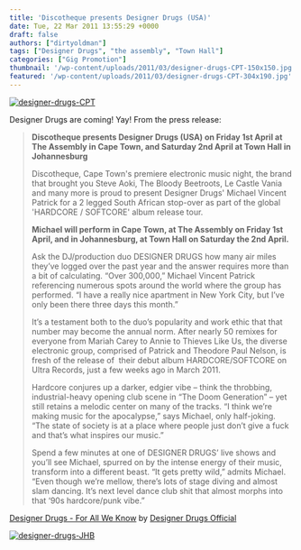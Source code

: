 ```yaml
---
title: 'Discotheque presents Designer Drugs (USA)'
date: Tue, 22 Mar 2011 13:55:29 +0000
draft: false
authors: ["dirtyoldman"]
tags: ["Designer Drugs", "the assembly", "Town Hall"]
categories: ["Gig Promotion"]
thumbnail: '/wp-content/uploads/2011/03/designer-drugs-CPT-150x150.jpg'
featured: '/wp-content/uploads/2011/03/designer-drugs-CPT-304x190.jpg'
---
```


[![](/wp-content/uploads/2011/03/designer-drugs-CPT.jpg "designer-drugs-CPT")](/2011/03/22/discotheque-presents-designer-drugs-usa/designer-drugs-cpt/)

Designer Drugs are coming! Yay! From the press release:

> **Discotheque presents Designer Drugs (USA) on Friday 1st April at The Assembly in Cape Town, and Saturday 2nd April at Town Hall in Johannesburg**
>
> Discotheque, Cape Town's premiere electronic music night, the brand that brought you Steve Aoki, The Bloody Beetroots, Le Castle Vania and many more is proud to present Designer Drugs' Michael Vincent Patrick for a 2 legged South African stop-over as part of the global 'HARDCORE / SOFTCORE' album release tour.
>
> **Michael will perform in Cape Town, at The Assembly on Friday 1st April, and in Johannesburg, at Town Hall on Saturday the 2nd April.**
>
> Ask the DJ/production duo DESIGNER DRUGS how many air miles they’ve logged over the past year and the answer requires more than a bit of calculating. “Over 300,000,” Michael Vincent Patrick referencing numerous spots around the world where the group has performed. “I have a really nice apartment in New York City, but I’ve only been there three days this month.”
>
> It’s a testament both to the duo’s popularity and work ethic that that number may become the annual norm. After nearly 50 remixes for everyone from Mariah Carey to Annie to Thieves Like Us, the diverse electronic group, comprised of Patrick and Theodore Paul Nelson, is fresh of the release of  their debut album HARDCORE/SOFTCORE on Ultra Records, just a few weeks ago in March 2011.
>
> Hardcore conjures up a darker, edgier vibe – think the throbbing, industrial-heavy opening club scene in “The Doom Generation” – yet still retains a melodic center on many of the tracks. “I think we’re making music for the apocalypse,” says Michael, only half-joking. “The state of society is at a place where people just don’t give a fuck and that’s what inspires our music.”
>
> Spend a few minutes at one of DESIGNER DRUGS’ live shows and you’ll see Michael, spurred on by the intense energy of their music, transform into a different beast. “It gets pretty wild,” admits Michael. “Even though we’re mellow, there’s lots of stage diving and almost slam dancing. It’s next level dance club shit that almost morphs into that ‘90s hardcore/punk vibe.”

 [Designer Drugs - For All We Know](http://soundcloud.com/designerdrugsmusic/designer-drugs-for-all-we-know) by [Designer Drugs Official](http://soundcloud.com/designerdrugsmusic)

[![](/wp-content/uploads/2011/03/designer-drugs-JHB.jpg "designer-drugs-JHB")](/2011/03/22/discotheque-presents-designer-drugs-usa/designer-drugs-jhb/)